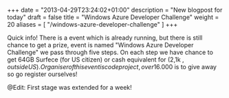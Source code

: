 +++
date = "2013-04-29T23:24:02+01:00"
description = "New blogpost for today"
draft = false
title = "Windows Azure Developer Challenge"
weight = 20
aliases = [
    "/windows-azure-developer-challenge"
]
+++

Quick info! There is a event which is already running, but there is still chance to get a prize, event is named "Windows Azure Developer Challenge" we pass through five steps. On each step we have chance to get 64GB Surfece (for US citizen) or cash equivalent for (2,1k $, outside US). Organiser of this event is codeproject, over 16.000$ is to give away so go register ourselves!

@Edit: First stage was extended for a week!